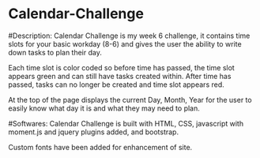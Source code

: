 # Calendar-Challenge


#Description:
Calendar Challenge is my week 6 challenge, it contains time slots for your basic workday (8-6) and gives the user the ability to write down tasks to plan their day.

Each time slot is color coded so before time has passed, the time slot appears green and can still have tasks created within. After time has passed, tasks can no longer be created and time slot appears red.

At the top of the page displays the current Day, Month, Year for the user to easily know what day it is and what they may need to plan.


#Softwares:
Calendar Challenge is built with HTML, CSS, javascript with moment.js and jquery plugins added, and bootstrap.

Custom fonts have been added for enhancement of site.
